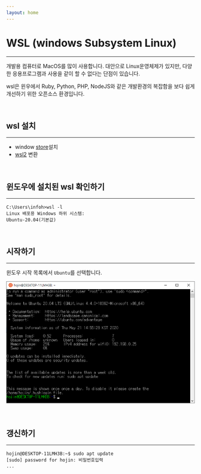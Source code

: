 ```yaml
---
layout: home
---
```


# WSL (windows Subsystem Linux)
---
개발용 컴퓨터로 MacOS를 많이 사용합니다.
대안으로 Linux운영체제가 있지만, 다양한 응용프로그램과 사용을 같이 할 수 없다는 단점이 있습니다.

wsl은 윈우에서 Ruby, Python, PHP, NodeJS와 같은 개발환경의 복잡함을 보다 쉽게 개선하기 위한 오픈소스 환경입니다. 

<br>

## wsl 설치
---
* window [store](setup/store)설치
* [wsl2](setup) 변환

<br>

## 윈도우에 설치된 wsl 확인하기
---

```console
C:\Users\infoh>wsl -l
Linux 배포용 Windows 하위 시스템:
Ubuntu-20.04(기본값)
```

<br>

## 시작하기
---
윈도우 시작 목록에서 `Ubuntu`를 선택합니다.

![wsl 실행하기](./img/wsl_start.png)

<br>

## 갱신하기
---

```console
hojin@DESKTOP-11LMH3B:~$ sudo apt update
[sudo] password for hojin: 비밀번호입력
...
```
